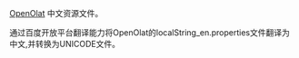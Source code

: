 [OpenOlat](https://github.com/OpenOLAT/OpenOLAT ) 中文资源文件。

通过百度开放平台翻译能力将OpenOlat的localString_en.properties文件翻译为中文,并转换为UNICODE文件。